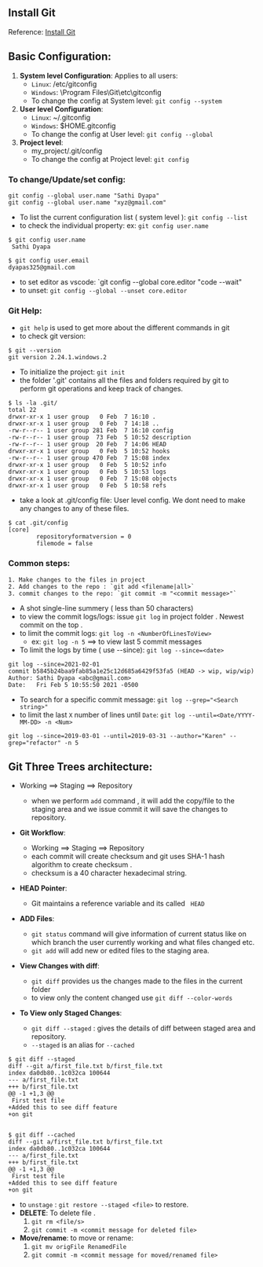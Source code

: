 ## Install Git
Reference: [Install Git](https://git-scm.com/book/en/v2/Getting-Started-Installing-Git)

## Basic Configuration:
1. **System level Configuration**: Applies to all users:
    - `Linux`: /etc/gitconfig
    - `Windows`: \Program Files\Git\etc\gitconfig
    - To change the config at System level: `git config --system`
2. **User level Configuration**:
    - `Linux`: ~/.gitconfig
    - `Windows`: $HOME\.gitconfig
    - To change the config at User level: `git config --global`
3. **Project level**:
    - my_project/.git/config
    - To change the config at Project level: `git config`
### To change/Update/set config:
```git
git config --global user.name "Sathi Dyapa"
git config --global user.name "xyz@gmail.com"
```
- To list the current configuration list ( system level ): `git config --list`
- to check the individual property: ex: `git config user.name`
```
$ git config user.name
 Sathi Dyapa

$ git config user.email
dyapas325@gmail.com
 ```
- to set editor as vscode:  `git config --global core.editor "code --wait"
- to unset: `git config --global --unset core.editor`
### Git Help: 
- `git help` is used to get more about the different commands in git
- to check git version: 
```
$ git --version
git version 2.24.1.windows.2
```
- To initialize the project: `git init`
- the folder '.git' contains all the files and folders required by git to perform git operations and keep track of changes.
 ```
$ ls -la .git/
total 22
drwxr-xr-x 1 user group   0 Feb  7 16:10 .
drwxr-xr-x 1 user group   0 Feb  7 14:18 ..
-rw-r--r-- 1 user group 281 Feb  7 16:10 config
-rw-r--r-- 1 user group  73 Feb  5 10:52 description
-rw-r--r-- 1 user group  20 Feb  7 14:06 HEAD
drwxr-xr-x 1 user group   0 Feb  5 10:52 hooks
-rw-r--r-- 1 user group 470 Feb  7 15:08 index
drwxr-xr-x 1 user group   0 Feb  5 10:52 info
drwxr-xr-x 1 user group   0 Feb  5 10:53 logs
drwxr-xr-x 1 user group   0 Feb  7 15:08 objects
drwxr-xr-x 1 user group   0 Feb  5 10:58 refs
```
- take a look at .git/config file: User level config. We dont need to make any changes to any of these files. 
```
$ cat .git/config 
[core]
        repositoryformatversion = 0
        filemode = false
```
### Common steps:
    1. Make changes to the files in project
    2. Add changes to the repo : `git add <filename|all>`
    3. commit changes to the repo: `git commit -m "<commit message>"`
 
- A shot single-line summery ( less than 50 characters)
- to view the commit logs/logs: issue `git log` in project folder . Newest commit on the top .
- to limit the commit logs: `git log -n <NumberOfLinesToView>`
    - ex: `git log -n 5` ==> to view last 5 commit messages
- To limit the logs by time ( use --since): `git log --since=<date>`
```
git log --since=2021-02-01
commit b5845b24baa9fab85a1e25c12d685a6429f53fa5 (HEAD -> wip, wip/wip)
Author: Sathi Dyapa <abc@gmail.com>
Date:   Fri Feb 5 10:55:50 2021 -0500
```
- To search for a specific commit message: `git log --grep="<Search string>"`
- to limit the last `X` number of lines until `Date`: `git log --until=<Date/YYYY-MM-DD> -n <Num>`
```
git log --since=2019-03-01 --until=2019-03-31 --author="Karen" --grep="refactor" -n 5
```
## Git Three Trees architecture: 
- Working ==> Staging ==> Repository
    - when we perform `add` command , it will add the copy/file to the staging area and we issue commit it will save the changes to repository.

- **Git Workflow**: 
    - Working ==> Staging ==> Repository
    - each commit will create checksum and git uses SHA-1 hash algorithm to create checksum .
    - checksum is a 40 character hexadecimal string.
- **HEAD Pointer**:
    - Git maintains a reference variable and its called ` HEAD`
- **ADD Files**:
    - `git status` command will give information of current status like on which branch the user currently working and what files changed etc.
    - `git add` will add new or edited files to the staging area.
- **View Changes with diff**:
    - `git diff` provides us the changes made to the files in the current folder
    - to view only the content changed use `git diff --color-words` 
- **To View only Staged Changes**: 
    - `git diff --staged` : gives the details of diff between staged area and repository.
    - `--staged` is an alias for `--cached`
```
$ git diff --staged
diff --git a/first_file.txt b/first_file.txt
index da0db80..1c032ca 100644
--- a/first_file.txt
+++ b/first_file.txt
@@ -1 +1,3 @@
 First test file
+Added this to see diff feature
+on git


$ git diff --cached
diff --git a/first_file.txt b/first_file.txt
index da0db80..1c032ca 100644
--- a/first_file.txt
+++ b/first_file.txt
@@ -1 +1,3 @@
 First test file
+Added this to see diff feature
+on git
```
- to `unstage` : `git restore --staged <file>` to restore.
- **DELETE**: To delete file .
    1. `git rm <file/s>`
    2. `git commit -m <commit message for deleted file>`
- **Move/rename**: to move or rename:
    1. `git mv origFile RenamedFile`
    2. `git commit -m <commit message for moved/renamed file>`
